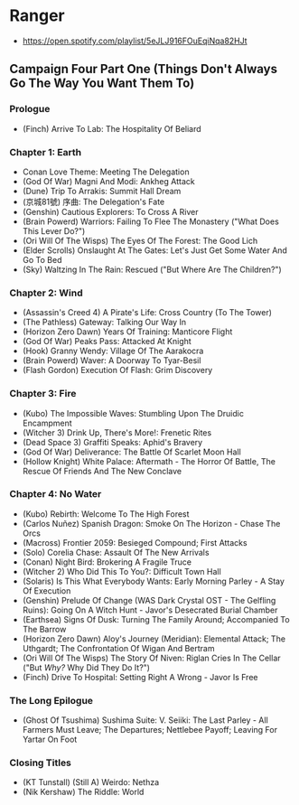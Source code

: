 # Ranger

* https://open.spotify.com/playlist/5eJLJ916FOuEqiNqa82HJt

## Campaign Four Part One (Things Don't Always Go The Way You Want Them To)
### Prologue

* (Finch) Arrive To Lab: The Hospitality Of Beliard

### Chapter 1: Earth

* Conan Love Theme: Meeting The Delegation
* (God Of War) Magni And Modi: Ankheg Attack
* (Dune) Trip To Arrakis: Summit Hall Dream
* (京城81號) 序曲: The Delegation's Fate
* (Genshin) Cautious Explorers: To Cross A River
* (Brain Powerd) Warriors: Failing To Flee The Monastery ("What Does This Lever Do?")
* (Ori Will Of The Wisps) The Eyes Of The Forest: The Good Lich
* (Elder Scrolls) Onslaught At The Gates: Let's Just Get Some Water And Go To Bed
* (Sky) Waltzing In The Rain: Rescued ("But Where Are The Children?")

### Chapter 2: Wind

* (Assassin's Creed 4) A Pirate's Life: Cross Country (To The Tower)
* (The Pathless) Gateway: Talking Our Way In
* (Horizon Zero Dawn) Years Of Training: Manticore Flight
* (God Of War) Peaks Pass: Attacked At Knight
* (Hook) Granny Wendy: Village Of The Aarakocra
* (Brain Powerd) Waver: A Doorway To Tyar-Besil
* (Flash Gordon) Execution Of Flash: Grim Discovery

### Chapter 3: Fire

* (Kubo) The Impossible Waves: Stumbling Upon The Druidic Encampment
* (Witcher 3) Drink Up, There's More!: Frenetic Rites
* (Dead Space 3) Graffiti Speaks: Aphid's Bravery
* (God Of War) Deliverance: The Battle Of Scarlet Moon Hall
* (Hollow Knight) White Palace: Aftermath - The Horror Of Battle, The Rescue Of Friends And The New Conclave

### Chapter 4: No Water

* (Kubo) Rebirth: Welcome To The High Forest
* (Carlos Nuñez) Spanish Dragon: Smoke On The Horizon - Chase The Orcs
* (Macross) Frontier 2059: Besieged Compound; First Attacks
* (Solo) Corelia Chase: Assault Of The New Arrivals
* (Conan) Night Bird: Brokering A Fragile Truce
* (Witcher 2) Who Did This To You?: Difficult Town Hall
* (Solaris) Is This What Everybody Wants: Early Morning Parley - A Stay Of Execution
* (Genshin) Prelude Of Change (WAS Dark Crystal OST - The Gelfling Ruins): Going On A Witch Hunt - Javor's Desecrated Burial Chamber
* (Earthsea) Signs Of Dusk: Turning The Family Around; Accompanied To The Barrow
* (Horizon Zero Dawn) Aloy's Journey (Meridian): Elemental Attack; The Uthgardt; The Confrontation Of Wigan And Bertram
* (Ori Will Of The Wisps) The Story Of Niven: Riglan Cries In The Cellar ("But *Why?* Why Did They Do It?")
* (Finch) Drive To Hospital: Setting Right A Wrong - Javor Is Free

### The Long Epilogue

* (Ghost Of Tsushima) Sushima Suite: V. Seiiki: The Last Parley - All Farmers Must Leave; The Departures; Nettlebee Payoff; Leaving For Yartar On Foot

### Closing Titles

* (KT Tunstall) (Still A) Weirdo: Nethza
* (Nik Kershaw) The Riddle: World
